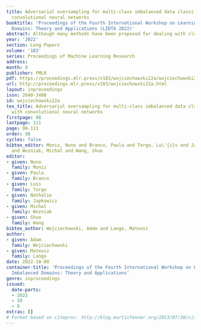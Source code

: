 ```yaml
---
title: Adversarial oversampling for multi-class imbalanced data classification with
  convolutional neural networks
booktitle: 'Proceedings of the Fourth International Workshop on Learning with Imbalanced
  Domains: Theory and Applications (LIDTA 2022)'
abstract: Although many methods have been proposed for dealing with class imbalance, the problem of multi-class imbalanced classification still received significantly smaller attention. This problem is particularly important in image imbalanced classification since it has many critical applications, e.g., in the medical domain. One group of effective methods for imbalanced data are oversampling algorithms; however, they are usually not designed to work with image data. The current methods also work in separation from the learning algorithm, not considering the difficulties encountered during the training.  In this work, we propose a new oversampling algorithm for neural networks that changes oversampled instances during training to further expand the decision region of minority classes, providing better recognition of minority classes. Experiments performed on various datasets with several configurations of class-imbalanced distributions demonstrate that the proposed method provides significant F-measure and G-mean improvements on imbalanced classification tasks.
year: '2022'
section: Long Papers
volume: '183'
series: Proceedings of Machine Learning Research
address:
month: 0
publisher: PMLR
pdf: https://proceedings.mlr.press/v183/wojciechowski22a/wojciechowski22a.pdf
url: http://proceedings.mlr.press/v183/wojciechowski22a.html
layout: inproceedings
issn: 2640-3498
id: wojciechowski22a
tex_title: Adversarial oversampling for multi-class imbalanced data classification
  with convolutional neural networks
firstpage: 98
lastpage: 111
page: 98-111
order: 98
cycles: false
bibtex_editor: Moniz, Nuno and Branco, Paula and Torgo, Lu\'{i}s and Japkowicz, Nathalie
  and Wozniak, Michal and Wang, Shuo
editor:
- given: Nuno
  family: Moniz
- given: Paula
  family: Branco
- given: Luís
  family: Torgo
- given: Nathalie
  family: Japkowicz
- given: Michal
  family: Wozniak
- given: Shuo
  family: Wang
bibtex_author: Wojciechowski, Adam and Lango, Mateusz
author:
- given: Adam
  family: Wojciechowski
- given: Mateusz
  family: Lango
date: 2022-10-08
container-title: 'Proceedings of the Fourth International Workshop on Learning with
  Imbalanced Domains: Theory and Applications'
genre: inproceedings
issued:
  date-parts:
  - 2022
  - 10
  - 8
extras: []
# Format based on citeproc: http://blog.martinfenner.org/2013/07/30/citeproc-yaml-for-bibliographies/
---
```

